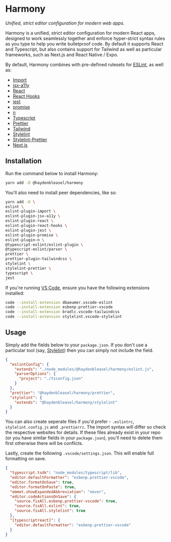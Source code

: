 # Harmony

_Unified, strict editor configuration for modern web apps._

Harmony is a unified, strict editor configuration for modern React apps, designed to work seamlessly together and enforce hyper-strict syntax rules as you type to help you write bulletproof code. By default it supports React and Typescript, but also contains support for Tailwind as well as particular frameworks, such as Next.js and React Native / Expo.

By default, Harmony combines with pre-defined rulesets for [ESLint](https://eslint.org/), as well as:

- [Import](https://www.npmjs.com/package/eslint-plugin-import)
- [jsx-a11y](https://www.npmjs.com/package/eslint-plugin-jsx-a11y)
- [React](https://www.npmjs.com/package/eslint-plugin-react)
- [React Hooks](https://www.npmjs.com/package/eslint-plugin-react-hooks)
- [jest](https://www.npmjs.com/package/eslint-plugin-jest)
- [promise](https://www.npmjs.com/package/eslint-plugin-promise)
- [n](https://www.npmjs.com/package/eslint-plugin-n)
- [Typescript](https://www.npmjs.com/package/@typescript-eslint/eslint-plugin)
- [Prettier](https://prettier.io/)
- [Tailwind](https://github.com/tailwindlabs/prettier-plugin-tailwindcss)
- [Stylelint](https://stylelint.io/)
- [Stylelint-Prettier](https://www.npmjs.com/package/stylelint-prettier)
- [Next.js](https://nextjs.org/docs/basic-features/eslint#eslint-plugin)

## Installation

Run the command below to install Harmony:

```sh
yarn add -D @haydenbleasel/harmony
```

You'll also need to install peer dependencies, like so:

```sh
yarn add -D \
eslint \
eslint-plugin-import \
eslint-plugin-jsx-a11y \
eslint-plugin-react \
eslint-plugin-react-hooks \
eslint-plugin-jest \
eslint-plugin-promise \
eslint-plugin-n \
@typescript-eslint/eslint-plugin \
@typescript-eslint/parser \
prettier \
prettier-plugin-tailwindcss \
stylelint \
stylelint-prettier \
typescript \
jest
```

If you're running [VS Code](https://code.visualstudio.com/), ensure you have the following extensions installed:

```sh
code --install-extension dbaeumer.vscode-eslint
code --install-extension esbenp.prettier-vscode
code --install-extension bradlc.vscode-tailwindcss
code --install-extension stylelint.vscode-stylelint
```

## Usage

Simply add the fields below to your `package.json`. If you don't use a particular tool (say, [Stylelint](https://stylelint.io/)) then you can simply not include the field.

```json
{
  "eslintConfig": {
    "extends": "./node_modules/@haydenbleasel/harmony/eslint.js",
    "parserOptions": {
      "project": "./tsconfig.json"
    }
  },
  "prettier": "@haydenbleasel/harmony/prettier",
  "stylelint": {
    "extends": "@haydenbleasel/harmony/stylelint"
  }
}
```

You can also create seperate files if you'd prefer - `.eslintrc`, `stylelint.config.js` and `.prettierrc`. The import syntax will differ so check the respective websites for details. If these files already exist in your repo (or you have similar fields in your `package.json`), you'll need to delete them first otherwise there will be conflicts.

Lastly, create the following `.vscode/settings.json`. This will enable full formatting on save.

```json
{
  "typescript.tsdk": "node_modules/typescript/lib",
  "editor.defaultFormatter": "esbenp.prettier-vscode",
  "editor.formatOnSave": true,
  "editor.formatOnPaste": true,
  "emmet.showExpandedAbbreviation": "never",
  "editor.codeActionsOnSave": {
    "source.fixAll.esbenp.prettier-vscode": true,
    "source.fixAll.eslint": true,
    "source.fixAll.stylelint": true
  },
  "[typescriptreact]": {
    "editor.defaultFormatter": "esbenp.prettier-vscode"
  }
}
```
